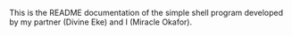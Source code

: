 This is the README documentation of the simple shell program developed by my partner (Divine Eke) and I (Miracle Okafor).
